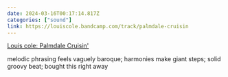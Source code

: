 ```yaml
---
date: 2024-03-16T00:17:14.817Z
categories: ["sound"]
link: https://louiscole.bandcamp.com/track/palmdale-cruisin
---
```

[Louis cole: Palmdale Cruisin'](https://louiscole.bandcamp.com/track/palmdale-cruisin)

melodic phrasing feels vaguely baroque; harmonies make giant steps; solid groovy beat; bought this right away
